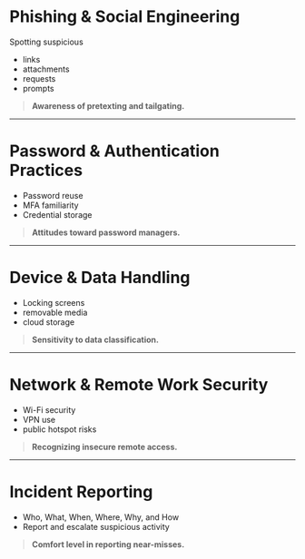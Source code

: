 # Phishing & Social Engineering

Spotting suspicious 
* links
* attachments
* requests
* prompts

> **Awareness of pretexting and tailgating.**
---

# Password & Authentication Practices

* Password reuse
* MFA familiarity
* Credential storage

> **Attitudes toward password managers.**
---

# Device & Data Handling

* Locking screens
* removable media
* cloud storage

> **Sensitivity to data classification.**
---

# Network & Remote Work Security

* Wi-Fi security
* VPN use
* public hotspot risks

> **Recognizing insecure remote access.**
---
# Incident Reporting

* Who, What, When, Where, Why, and How
* Report and escalate suspicious activity

> **Comfort level in reporting near-misses.**

